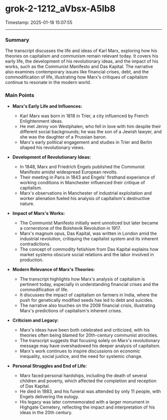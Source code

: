 # grok-2-1212_aVbsx-A5lb8

Timestamp: 2025-01-18 15:07:55

---

### Summary

The transcript discusses the life and ideas of Karl Marx, exploring how his theories on capitalism and communism remain relevant today. It covers his early life, the development of his revolutionary ideas, and the impact of his works, such as the Communist Manifesto and Das Kapital. The narrative also examines contemporary issues like financial crises, debt, and the commodification of life, illustrating how Marx's critiques of capitalism continue to resonate in the modern world.

### Main Points

- **Marx's Early Life and Influences:**
  - Karl Marx was born in 1818 in Trier, a city influenced by French Enlightenment ideas.
  - He met Jenny von Westphalen, who fell in love with him despite their different social backgrounds; he was the son of a Jewish lawyer, and she was the daughter of a Prussian baron.
  - Marx's early political engagement and studies in Trier and Berlin shaped his revolutionary views.

- **Development of Revolutionary Ideas:**
  - In 1848, Marx and Friedrich Engels published the Communist Manifesto amidst widespread European revolts.
  - Their meeting in Paris in 1843 and Engels' firsthand experience of working conditions in Manchester influenced their critique of capitalism.
  - Marx's observations in Manchester of industrial exploitation and worker alienation fueled his analysis of capitalism's destructive nature.

- **Impact of Marx's Works:**
  - The Communist Manifesto initially went unnoticed but later became a cornerstone of the Bolshevik Revolution in 1917.
  - Marx's magnum opus, Das Kapital, was written in London amid the industrial revolution, critiquing the capitalist system and its inherent contradictions.
  - The concept of commodity fetishism from Das Kapital explains how market systems obscure social relations and the labor involved in production.

- **Modern Relevance of Marx's Theories:**
  - The transcript highlights how Marx's analysis of capitalism is pertinent today, especially in understanding financial crises and the commodification of life.
  - It discusses the impact of capitalism on farmers in India, where the push for genetically modified seeds has led to debt and suicides.
  - The narrative also touches on the 2008 financial crisis, illustrating Marx's predictions of capitalism's inherent crises.

- **Criticism and Legacy:**
  - Marx's ideas have been both celebrated and criticized, with his theories often being blamed for 20th-century communist atrocities.
  - The transcript suggests that focusing solely on Marx's revolutionary message may have overshadowed his deeper analysis of capitalism.
  - Marx's work continues to inspire discussions on economic inequality, social justice, and the need for systemic change.

- **Personal Struggles and End of Life:**
  - Marx faced personal hardships, including the death of several children and poverty, which affected the completion and reception of Das Kapital.
  - He died in 1883, and his funeral was attended by only 11 people, with Engels delivering the eulogy.
  - His legacy was later commemorated with a larger monument in Highgate Cemetery, reflecting the impact and interpretation of his ideas in the 20th century.